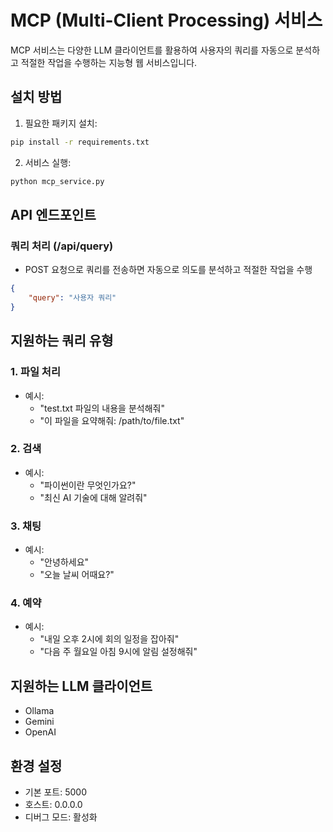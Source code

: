 # MCP (Multi-Client Processing) 서비스

MCP 서비스는 다양한 LLM 클라이언트를 활용하여 사용자의 쿼리를 자동으로 분석하고 적절한 작업을 수행하는 지능형 웹 서비스입니다.

## 설치 방법

1. 필요한 패키지 설치:
```bash
pip install -r requirements.txt
```

2. 서비스 실행:
```bash
python mcp_service.py
```

## API 엔드포인트

### 쿼리 처리 (/api/query)
- POST 요청으로 쿼리를 전송하면 자동으로 의도를 분석하고 적절한 작업을 수행
```json
{
    "query": "사용자 쿼리"
}
```

## 지원하는 쿼리 유형

### 1. 파일 처리
- 예시:
  - "test.txt 파일의 내용을 분석해줘"
  - "이 파일을 요약해줘: /path/to/file.txt"

### 2. 검색
- 예시:
  - "파이썬이란 무엇인가요?"
  - "최신 AI 기술에 대해 알려줘"

### 3. 채팅
- 예시:
  - "안녕하세요"
  - "오늘 날씨 어때요?"

### 4. 예약
- 예시:
  - "내일 오후 2시에 회의 일정을 잡아줘"
  - "다음 주 월요일 아침 9시에 알림 설정해줘"

## 지원하는 LLM 클라이언트
- Ollama
- Gemini
- OpenAI

## 환경 설정
- 기본 포트: 5000
- 호스트: 0.0.0.0
- 디버그 모드: 활성화 